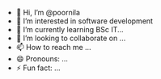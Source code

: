 - 👋 Hi, I’m @poornila
- 👀 I’m interested in software development
- 🌱 I’m currently learning BSc IT...
- 💞️ I’m looking to collaborate on ...
- 📫 How to reach me ...
- 😄 Pronouns: ...
- ⚡ Fun fact: ...

<!---
poornila/poornila is a ✨ special ✨ repository because its `README.md` (this file) appears on your GitHub profile.
You can click the Preview link to take a look at your changes.
--->
